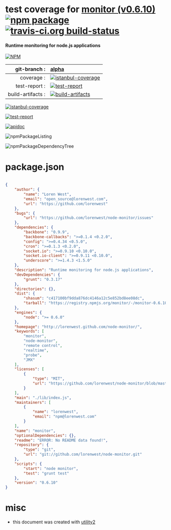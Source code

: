 # test coverage for  [monitor (v0.6.10)](http://lorenwest.github.com/node-monitor/)  [![npm package](https://img.shields.io/npm/v/npmtest-monitor.svg?style=flat-square)](https://www.npmjs.org/package/npmtest-monitor) [![travis-ci.org build-status](https://api.travis-ci.org/npmtest/node-npmtest-monitor.svg)](https://travis-ci.org/npmtest/node-npmtest-monitor)
#### Runtime monitoring for node.js applications

[![NPM](https://nodei.co/npm/monitor.png?downloads=true)](https://www.npmjs.com/package/monitor)

| git-branch : | [alpha](https://github.com/npmtest/node-npmtest-monitor/tree/alpha)|
|--:|:--|
| coverage : | [![istanbul-coverage](https://npmtest.github.io/node-npmtest-monitor/build/coverage.badge.svg)](https://npmtest.github.io/node-npmtest-monitor/build/coverage.html/index.html)|
| test-report : | [![test-report](https://npmtest.github.io/node-npmtest-monitor/build/test-report.badge.svg)](https://npmtest.github.io/node-npmtest-monitor/build/test-report.html)|
| build-artifacts : | [![build-artifacts](https://npmtest.github.io/node-npmtest-monitor/glyphicons_144_folder_open.png)](https://github.com/npmtest/node-npmtest-monitor/tree/gh-pages/build)|

[![istanbul-coverage](https://npmtest.github.io/node-npmtest-monitor/build/screenCapture.buildCustomOrg.browser.coverage.html.png)](https://npmtest.github.io/node-npmtest-monitor/build/coverage.html/index.html)

[![test-report](https://npmtest.github.io/node-npmtest-monitor/build/screenCapture.buildCustomOrg.browser.%252Fhome%252Ftravis%252Fbuild%252Fnpmtest%252Fnode-npmtest-monitor%252Ftmp%252Fbuild%252Ftest-report.html.png)](https://npmtest.github.io/node-npmtest-monitor/build/test-report.html)

[![apidoc](https://npmdoc.github.io/node-npmdoc-monitor/build/screenCapture.buildApidoc.browser.%252Fhome%252Ftravis%252Fbuild%252Fnpmdoc%252Fnode-npmdoc-monitor%252Ftmp%252Fbuild%252Fapidoc.html.png)](https://npmdoc.github.io/node-npmdoc-monitor/build/apidoc.html)

![npmPackageListing](https://npmtest.github.io/node-npmtest-monitor/build/screenCapture.npmPackageListing.svg)

![npmPackageDependencyTree](https://npmtest.github.io/node-npmtest-monitor/build/screenCapture.npmPackageDependencyTree.svg)



# package.json

```json

{
    "author": {
        "name": "Loren West",
        "email": "open_source@lorenwest.com",
        "url": "https://github.com/lorenwest"
    },
    "bugs": {
        "url": "https://github.com/lorenwest/node-monitor/issues"
    },
    "dependencies": {
        "backbone": "0.9.9",
        "backbone-callbacks": ">=0.1.4 <0.2.0",
        "config": ">=0.4.34 <0.5.0",
        "cron": ">=0.1.3 <0.2.0",
        "socket.io": ">=0.9.10 <0.10.0",
        "socket.io-client": ">=0.9.11 <0.10.0",
        "underscore": ">=1.4.3 <1.5.0"
    },
    "description": "Runtime monitoring for node.js applications",
    "devDependencies": {
        "grunt": "0.3.17"
    },
    "directories": {},
    "dist": {
        "shasum": "c417100bf9dda876dc4146a12c5e852bd8ee08dc",
        "tarball": "https://registry.npmjs.org/monitor/-/monitor-0.6.10.tgz"
    },
    "engines": {
        "node": ">= 0.6.0"
    },
    "homepage": "http://lorenwest.github.com/node-monitor/",
    "keywords": [
        "monitor",
        "node-monitor",
        "remote control",
        "realtime",
        "probe",
        "JMX"
    ],
    "licenses": [
        {
            "type": "MIT",
            "url": "https://github.com/lorenwest/node-monitor/blob/master/LICENSE"
        }
    ],
    "main": "./lib/index.js",
    "maintainers": [
        {
            "name": "lorenwest",
            "email": "npm@lorenwest.com"
        }
    ],
    "name": "monitor",
    "optionalDependencies": {},
    "readme": "ERROR: No README data found!",
    "repository": {
        "type": "git",
        "url": "git://github.com/lorenwest/node-monitor.git"
    },
    "scripts": {
        "start": "node monitor",
        "test": "grunt test"
    },
    "version": "0.6.10"
}
```



# misc
- this document was created with [utility2](https://github.com/kaizhu256/node-utility2)
